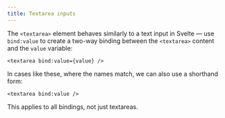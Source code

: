 ```yaml
---
title: Textarea inputs
---
```


The `<textarea>` element behaves similarly to a text input in Svelte — use `bind:value` to create a two-way binding between the `<textarea>` content and the `value` variable:

<!-- prettier-ignore -->
```svelte
<textarea bind:value={value} />
```

In cases like these, where the names match, we can also use a shorthand form:

```svelte
<textarea bind:value />
```

This applies to all bindings, not just textareas.
